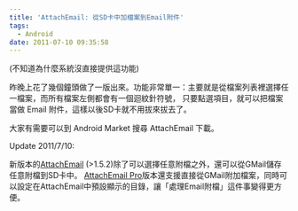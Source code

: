 ```yaml
---
title: 'AttachEmail: 從SD卡中加檔案到Email附件'
tags:
  - Android
date: 2011-07-10 09:35:58
---
```


(不知道為什麼系統沒直接提供這功能)

昨晚上花了幾個鐘頭做了一版出來。功能非常單一：主要就是從檔案列表裡選擇任一檔案，而所有檔案左側都會有一個迴紋針符號，
只要點選項目，就可以把檔案當做 Email 附件，這樣以後SD卡就不用拔來拔去了。

大家有需要可以到 Android Market 搜尋 AttachEmail 下載。

Update 2011/7/10:

新版本的[AttachEmail](https://market.android.com/details?id=com.gasolin.android.attachemail)&nbsp;(&gt;1.5.2)除了可以選擇任意附檔之外，還可以從GMail儲存任意附檔到SD卡中。
[AttachEmail Pro](https://market.android.com/details?id=com.gasolin.android.attachemail)版本還支援直接從GMail附加檔案，同時可以設定在AttachEmail中預設顯示的目錄，讓「處理Email附檔」這件事變得更方便。